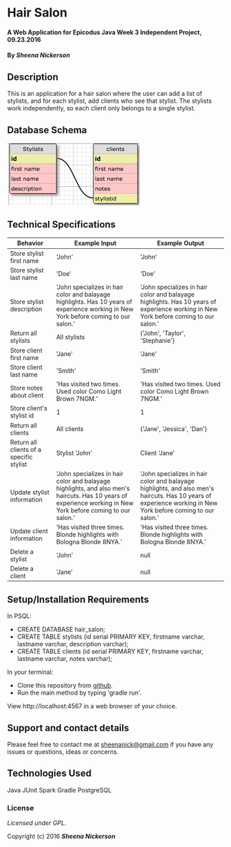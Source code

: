 # Hair Salon

#### A Web Application for Epicodus Java Week 3 Independent Project, 09.23.2016

#### By _**Sheena Nickerson**_

## Description

This is an application for a hair salon where the user can add a list of stylists, and for each stylist, add clients who see that stylist. The stylists work independently, so each client only belongs to a single stylist.

## Database Schema

![database diagram](database.png)

## Technical Specifications

| Behavior                                 | Example Input                                                                                                                                                 | Example Output                                                                                                                                                |
|------------------------------------------|---------------------------------------------------------------------------------------------------------------------------------------------------------------|---------------------------------------------------------------------------------------------------------------------------------------------------------------|
| Store stylist first name                 | 'John'                                                                                                                                                        | 'John'                                                                                                                                                        |
| Store stylist last name                  | 'Doe'                                                                                                                                                         | 'Doe'                                                                                                                                                         |
| Store stylist description                | 'John specializes in hair color and balayage highlights. Has 10 years of experience working in New York before coming to our salon.'                          | 'John specializes in hair color and balayage highlights. Has 10 years of experience working in New York before coming to our salon.'                          |
| Return all stylists                      | All stylists                                                                                                                                                  | {'John', 'Taylor', 'Stephanie'}                                                                                                                               |
| Store client first name                  | 'Jane'                                                                                                                                                        | 'Jane'                                                                                                                                                        |
| Store client last name                   | 'Smith'                                                                                                                                                       | 'Smith'                                                                                                                                                       |
| Store notes about client                 | 'Has visited two times. Used color Como Light Brown 7NGM.'                                                                                                    | 'Has visited two times. Used color Como Light Brown 7NGM.'                                                                                                    |
| Store client's stylist id                | 1                                                                                                                                                             | 1                                                                                                                                                             |
| Return all clients                       | All clients                                                                                                                                                   | {'Jane', 'Jessica', 'Dan'}                                                                                                                                    |
| Return all clients of a specific stylist | Stylist 'John'                                                                                                                                                | Client 'Jane'                                                                                                                                                 |
| Update stylist information               | 'John specializes in hair color and balayage highlights, and also men's haircuts. Has 10 years of experience working in New York before coming to our salon.' | 'John specializes in hair color and balayage highlights, and also men's haircuts. Has 10 years of experience working in New York before coming to our salon.' |
| Update client information                | 'Has visited three times. Blonde highlights with Bologna Blonde 8NYA.'                                                                                        | 'Has visited three times. Blonde highlights with Bologna Blonde 8NYA.'                                                                                        |
| Delete a stylist                         | 'John'                                                                                                                                                        | null                                                                                                                                                          |
| Delete a client                          | 'Jane'                                                                                                                                                        | null                                                                                                                                                          |

## Setup/Installation Requirements

In PSQL:
* CREATE DATABASE hair_salon;
* CREATE TABLE stylists (id serial PRIMARY KEY, firstname varchar, lastname varchar, description varchar);
* CREATE TABLE clients (id serial PRIMARY KEY, firstname varchar, lastname varchar, notes varchar);

In your terminal:
* Clone this repository from [github](https://github.com/sheenanick/java-hair-salon).
* Run the main method by typing 'gradle run'.

View http://localhost:4567 in a web browser of your choice.

## Support and contact details

Please feel free to contact me at sheenanick@gmail.com if you have any issues or questions, ideas or concerns.

## Technologies Used

Java
JUnit
Spark
Gradle
PostgreSQL

### License

*Licensed under GPL.*

Copyright (c) 2016 **_Sheena Nickerson_**
